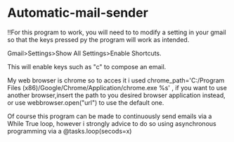 # Automatic-mail-sender

!!For this program to work, you will need to to modify a setting in your gmail so that the keys pressed py the program will work as intended.  

Gmail>Settings>Show All Settings>Enable Shortcuts.

This will enable keys such as "c" to compose an email.

My web browser is chrome so to acces it i used chrome_path='C:/Program Files (x86)/Google/Chrome/Application/chrome.exe %s' , if you want to use another browser,insert the path to you desired browser application instead, or use  webbrowser.open("url") to use the default one.


Of course this program can be made to continuously send emails via a While True loop, however i strongly advice to do so using asynchronous programming via a   @tasks.loop(secods=x)
